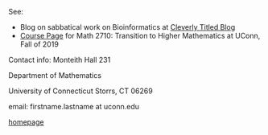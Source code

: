 
See:
- Blog on sabbatical work on Bioinformatics at [Cleverly Titled Blog](https://jeremy9959.github.io/Blog)
- [Course Page](https://jeremy9959.github.io/Math-2710-Fall-2019) for Math 2710: Transition to Higher Mathematics at UConn, Fall of 2019

Contact info:
Monteith Hall 231

Department of Mathematics

University of Connecticut
Storrs, CT 06269



email: firstname.lastname at uconn.edu

[homepage](https://teitelbaum.math.uconn.edu)
